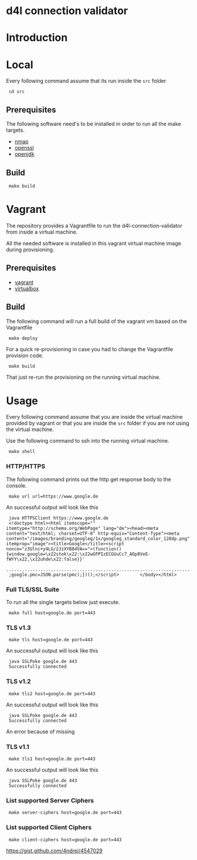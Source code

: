 # d4l connection validator

# Introduction

# Local

Every following command assume that its run inside the `src` folder 
```
 cd src
```

## Prerequisites

The following software need's to be installed in order to run all the make targets.

* [nmap](https://nmap.org/)
* [openssl](https://www.openssl.org/)
* [openjdk](https://openjdk.java.net/)

## Build
```
 make build
```

# Vagrant

The repository provides a Vagrantfile to run the d4l-connection-validator from inside a virtual machine.

All the needed software is installed in this vagrant virtual machine image during provisioning.

## Prerequisites

* [vagrant](https://www.vagrantup.com/)
* [virtualbox](https://www.virtualbox.org/)

## Build

The following command will run a full build of the vagrant vm based on the Vagrantfile
```
 make deploy
```

For a quick re-provisioning in case you had to change the Vagrantfile provision code.

```
 make build
```

That just re-run the provisioning on the running virtual machine.

# Usage

Every following command assume that you are inside the virtual machine provided by vagrant or that you are inside the `src` folder if you are not using the virtual machine.

Use the following command to ssh into the running virtual machine.
```
 make shell
```

### HTTP/HTTPS
The following command prints out the http get response body to the console.
```
 make url url=https://www.google.de
```

An successful output will look like this

```
 java HTTPSClient https://www.google.de
 <!doctype html><html itemscope="" itemtype="http://schema.org/WebPage" lang="de"><head><meta content="text/html; charset=UTF-8" http-equiv="Content-Type"><meta content="/images/branding/googleg/1x/googleg_standard_color_128dp.png" itemprop="image"><title>Google</title><script nonce="z3Ulnc+y4LG/2JzXYB84VA==">(function(){window.google=\x22stok\x22:\x22wGFPIzECGUuCc7_AOp8VeE-fWYY\x22,\x22uhde\x22:false}}'
 ..................................................................................................................
 ;google.pmc=JSON.parse(pmc);})();</script>        </body></html>
```

### Full TLS/SSL Suite

To run all the single targets below just execute.

```
 make full host=google.de port=443
```

### TLS v1.3

```
 make tls host=google.de port=443
```

An successful output will look like this

```
 java SSLPoke google.de 443
 Successfully connected
```

### TLS v1.2

```
 make tls2 host=google.de port=443
```

An successful output will look like this

```
 java SSLPoke google.de 443
 Successfully connected
```

An error because of missing

### TLS v1.1

```
 make tls1 host=google.de port=443
```

An successful output will look like this

```
 java SSLPoke google.de 443
 Successfully connected
```

### List supported Server Ciphers

```
 make server-ciphers host=google.de port=443
```

### List supported Client Ciphers

```
 make client-ciphers host=google.de port=443
```

https://gist.github.com/4ndrej/4547029